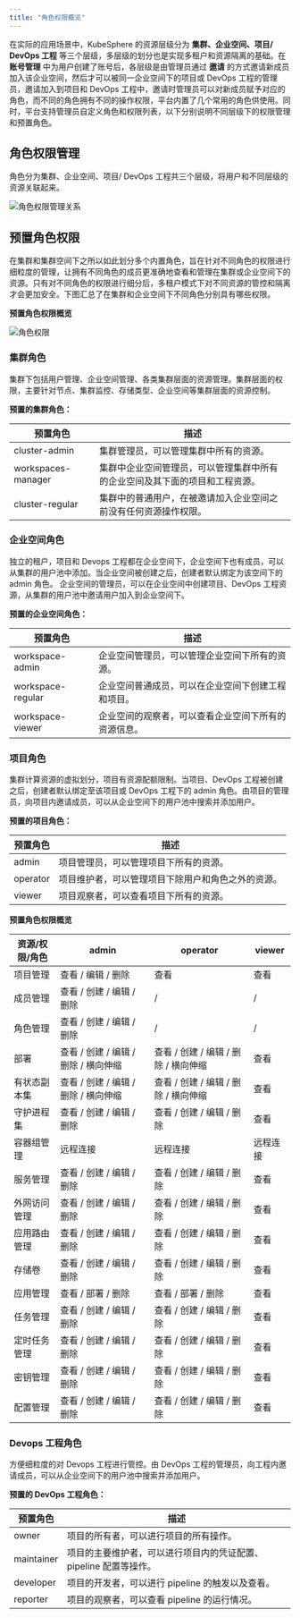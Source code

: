 ```yaml
---
title: "角色权限概览"
---
```


在实际的应用场景中，KubeSphere 的资源层级分为 **集群、企业空间、项目/ DevOps 工程** 等三个层级，多层级的划分也是实现多租户和资源隔离的基础。在 **账号管理** 中为用户创建了账号后，各层级是由管理员通过 **邀请** 的方式邀请新成员加入该企业空间，然后才可以被同一企业空间下的项目或 DevOps 工程的管理员，邀请加入到项目和 DevOps 工程中，邀请时管理员可以对新成员赋予对应的角色，而不同的角色拥有不同的操作权限，平台内置了几个常用的角色供使用。同时，平台支持管理员自定义角色和权限列表，以下分别说明不同层级下的权限管理和预置角色。

## 角色权限管理

角色分为集群、企业空间、项目/ DevOps 工程共三个层级，将用户和不同层级的资源关联起来。

![角色权限管理关系](/role-management-design.svg)

## 预置角色权限

在集群和集群空间下之所以如此划分多个内置角色，旨在针对不同角色的权限进行细粒度的管理，让拥有不同角色的成员更准确地查看和管理在集群或企业空间下的资源。只有对不同角色的权限进行细分后，多租户模式下对不同资源的管控和隔离才会更加安全。下图汇总了在集群和企业空间下不同角色分别具有哪些权限。

**预置角色权限概览**

![角色权限](/cluster-workspace-roles.png)

### 集群角色

集群下包括用户管理、企业空间管理、各类集群层面的资源管理。集群层面的权限，主要针对节点、集群监控、存储类型、企业空间等集群层面的资源控制。

**预置的集群角色：**

|预置角色|描述|
|---|---|
|cluster-admin |集群管理员，可以管理集群中所有的资源。|
|workspaces-manager|集群中企业空间管理员，可以管理集群中所有的企业空间及其下面的项目和工程资源。|
|cluster-regular|集群中的普通用户，在被邀请加入企业空间之前没有任何资源操作权限。|

### 企业空间角色

独立的租户，项目和 Devops 工程都在企业空间下，企业空间下也有成员，可以从集群的用户池中添加。当企业空间被创建之后，创建者默认绑定为该空间下的 admin 角色。 企业空间的管理员，可以在企业空间中创建项目、DevOps 工程资源，从集群的用户池中邀请用户加入到企业空间下。

**预置的企业空间角色：**

|预置角色|描述|
|---|---|
|workspace-admin |企业空间管理员，可以管理企业空间下所有的资源。|
|workspace-regular|企业空间普通成员，可以在企业空间下创建工程和项目。|
|workspace-viewer|企业空间的观察者，可以查看企业空间下所有的资源信息。|


### 项目角色

集群计算资源的虚拟划分，项目有资源配额限制。当项目、DevOps 工程被创建之后，创建者默认绑定至该项目或 DevOps 工程下的 admin 角色。由项目的管理员，向项目内邀请成员，可以从企业空间下的用户池中搜索并添加用户。

**预置的项目角色：**

|预置角色|描述|
|---|---|
|admin |项目管理员，可以管理项目下所有的资源。|
|operator|项目维护者，可以管理项目下除用户和角色之外的资源。|
|viewer|项目观察者，可以查看项目下所有的资源。|

**预置角色权限概览**

|资源/权限/角色|admin|operator|viewer|
|---|---|---|---|
|项目管理|查看 / 编辑 / 删除|查看|查看|
|成员管理|查看 / 创建 / 编辑 / 删除| /|  /|
|角色管理|查看 / 创建 / 编辑 / 删除| /|  /|
|部署|查看 / 创建 / 编辑 / 删除 / 横向伸缩|查看 / 创建 / 编辑 / 删除 / 横向伸缩|查看 |
|有状态副本集|查看 / 创建 / 编辑 / 删除 / 横向伸缩|查看 / 创建 / 编辑 / 删除 / 横向伸缩|查看 |
|守护进程集|查看 / 创建 / 编辑 / 删除|查看 / 创建 / 编辑 / 删除|查看 |
|容器组管理|远程连接|远程连接|远程连接|
|服务管理|查看 / 创建 / 编辑 / 删除|查看 / 创建 / 编辑 / 删除|查看|
|外网访问管理|查看 / 创建 / 编辑 / 删除|查看 / 创建 / 编辑 / 删除|查看|
|应用路由管理|查看 / 创建 / 编辑 / 删除|查看 / 创建 / 编辑 / 删除|查看|
|存储卷|查看 / 创建 / 编辑 / 删除|查看 / 创建 / 编辑 / 删除|查看|
|应用管理|查看 / 部署 / 删除| 查看 / 部署 / 删除 |查看|
|任务管理|查看 / 创建 / 编辑 / 删除| 查看 / 创建 / 编辑 / 删除|查看|
|定时任务管理|查看 / 创建 / 编辑 / 删除| 查看 / 创建 / 编辑 / 删除|查看|
|密钥管理|查看 / 创建 / 编辑 / 删除| 查看 / 创建 / 编辑 / 删除|查看|
|配置管理|查看 / 创建 / 编辑 / 删除| 查看 / 创建 / 编辑 / 删除|查看|

### Devops 工程角色

方便细粒度的对 Devops 工程进行管控。由 DevOps 工程的管理员，向工程内邀请成员，可以从企业空间下的用户池中搜索并添加用户。

**预置的 DevOps 工程角色：**

|预置角色|描述|
|---|---|
|owner |项目的所有者，可以进行项目的所有操作。|
|maintainer|项目的主要维护者，可以进行项目内的凭证配置、pipeline 配置等操作。|
|developer|项目的开发者，可以进行 pipeline 的触发以及查看。|
|reporter|项目的观察者，可以查看 pipeline 的运行情况。|


